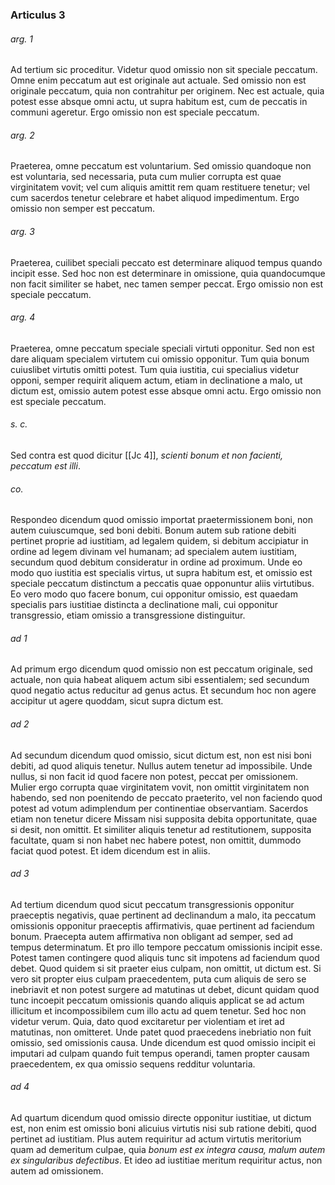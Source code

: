 ### Articulus 3

###### arg. 1
Ad tertium sic proceditur. Videtur quod omissio non sit speciale peccatum. Omne enim peccatum aut est originale aut actuale. Sed omissio non est originale peccatum, quia non contrahitur per originem. Nec est actuale, quia potest esse absque omni actu, ut supra habitum est, cum de peccatis in communi ageretur. Ergo omissio non est speciale peccatum.

###### arg. 2
Praeterea, omne peccatum est voluntarium. Sed omissio quandoque non est voluntaria, sed necessaria, puta cum mulier corrupta est quae virginitatem vovit; vel cum aliquis amittit rem quam restituere tenetur; vel cum sacerdos tenetur celebrare et habet aliquod impedimentum. Ergo omissio non semper est peccatum.

###### arg. 3
Praeterea, cuilibet speciali peccato est determinare aliquod tempus quando incipit esse. Sed hoc non est determinare in omissione, quia quandocumque non facit similiter se habet, nec tamen semper peccat. Ergo omissio non est speciale peccatum.

###### arg. 4
Praeterea, omne peccatum speciale speciali virtuti opponitur. Sed non est dare aliquam specialem virtutem cui omissio opponitur. Tum quia bonum cuiuslibet virtutis omitti potest. Tum quia iustitia, cui specialius videtur opponi, semper requirit aliquem actum, etiam in declinatione a malo, ut dictum est, omissio autem potest esse absque omni actu. Ergo omissio non est speciale peccatum.

###### s. c.
Sed contra est quod dicitur [[Jc 4]], *scienti bonum et non facienti, peccatum est illi*.

###### co.
Respondeo dicendum quod omissio importat praetermissionem boni, non autem cuiuscumque, sed boni debiti. Bonum autem sub ratione debiti pertinet proprie ad iustitiam, ad legalem quidem, si debitum accipiatur in ordine ad legem divinam vel humanam; ad specialem autem iustitiam, secundum quod debitum consideratur in ordine ad proximum. Unde eo modo quo iustitia est specialis virtus, ut supra habitum est, et omissio est speciale peccatum distinctum a peccatis quae opponuntur aliis virtutibus. Eo vero modo quo facere bonum, cui opponitur omissio, est quaedam specialis pars iustitiae distincta a declinatione mali, cui opponitur transgressio, etiam omissio a transgressione distinguitur.

###### ad 1
Ad primum ergo dicendum quod omissio non est peccatum originale, sed actuale, non quia habeat aliquem actum sibi essentialem; sed secundum quod negatio actus reducitur ad genus actus. Et secundum hoc non agere accipitur ut agere quoddam, sicut supra dictum est.

###### ad 2
Ad secundum dicendum quod omissio, sicut dictum est, non est nisi boni debiti, ad quod aliquis tenetur. Nullus autem tenetur ad impossibile. Unde nullus, si non facit id quod facere non potest, peccat per omissionem. Mulier ergo corrupta quae virginitatem vovit, non omittit virginitatem non habendo, sed non poenitendo de peccato praeterito, vel non faciendo quod potest ad votum adimplendum per continentiae observantiam. Sacerdos etiam non tenetur dicere Missam nisi supposita debita opportunitate, quae si desit, non omittit. Et similiter aliquis tenetur ad restitutionem, supposita facultate, quam si non habet nec habere potest, non omittit, dummodo faciat quod potest. Et idem dicendum est in aliis.

###### ad 3
Ad tertium dicendum quod sicut peccatum transgressionis opponitur praeceptis negativis, quae pertinent ad declinandum a malo, ita peccatum omissionis opponitur praeceptis affirmativis, quae pertinent ad faciendum bonum. Praecepta autem affirmativa non obligant ad semper, sed ad tempus determinatum. Et pro illo tempore peccatum omissionis incipit esse. Potest tamen contingere quod aliquis tunc sit impotens ad faciendum quod debet. Quod quidem si sit praeter eius culpam, non omittit, ut dictum est. Si vero sit propter eius culpam praecedentem, puta cum aliquis de sero se inebriavit et non potest surgere ad matutinas ut debet, dicunt quidam quod tunc incoepit peccatum omissionis quando aliquis applicat se ad actum illicitum et incompossibilem cum illo actu ad quem tenetur. Sed hoc non videtur verum. Quia, dato quod excitaretur per violentiam et iret ad matutinas, non omitteret. Unde patet quod praecedens inebriatio non fuit omissio, sed omissionis causa. Unde dicendum est quod omissio incipit ei imputari ad culpam quando fuit tempus operandi, tamen propter causam praecedentem, ex qua omissio sequens redditur voluntaria.

###### ad 4
Ad quartum dicendum quod omissio directe opponitur iustitiae, ut dictum est, non enim est omissio boni alicuius virtutis nisi sub ratione debiti, quod pertinet ad iustitiam. Plus autem requiritur ad actum virtutis meritorium quam ad demeritum culpae, quia *bonum est ex integra causa, malum autem ex singularibus defectibus*. Et ideo ad iustitiae meritum requiritur actus, non autem ad omissionem.


